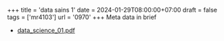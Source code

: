 +++
title = 'data sains 1'
date = 2024-01-29T08:00:00+07:00
draft = false
tags = ['mr4103']
url = '0970'
+++
Meta data in brief
<!--more-->

+ [data_science_01.pdf](https://osf.io/42mhj)
